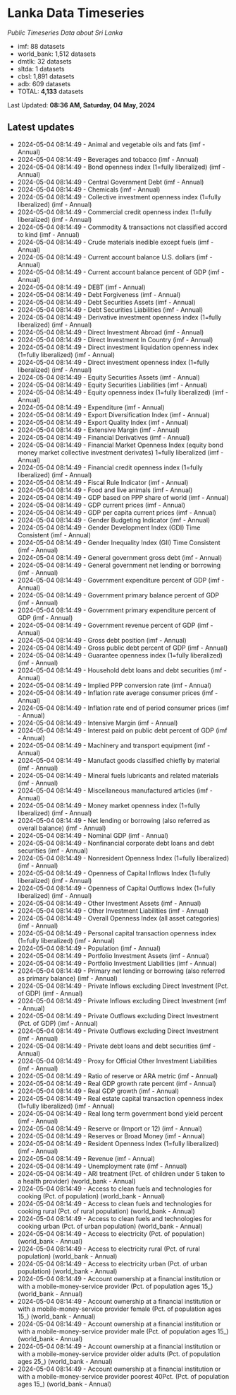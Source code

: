 # Lanka Data Timeseries
*Public Timeseries Data about Sri Lanka*

* imf: 88 datasets
* world_bank: 1,512 datasets
* dmtlk: 32 datasets
* sltda: 1 datasets
* cbsl: 1,891 datasets
* adb: 609 datasets
* TOTAL: **4,133** datasets

Last Updated: **08:36 AM, Saturday, 04 May, 2024**

## Latest updates

* 2024-05-04 08:14:49 - Animal and vegetable oils and fats (imf - Annual)
* 2024-05-04 08:14:49 - Beverages and tobacco (imf - Annual)
* 2024-05-04 08:14:49 - Bond openness index (1=fully liberalized) (imf - Annual)
* 2024-05-04 08:14:49 - Central Government Debt (imf - Annual)
* 2024-05-04 08:14:49 - Chemicals (imf - Annual)
* 2024-05-04 08:14:49 - Collective investment openness index (1=fully liberalized) (imf - Annual)
* 2024-05-04 08:14:49 - Commercial credit openness index (1=fully liberalized) (imf - Annual)
* 2024-05-04 08:14:49 - Commodity & transactions not classified accord to kind (imf - Annual)
* 2024-05-04 08:14:49 - Crude materials inedible except fuels (imf - Annual)
* 2024-05-04 08:14:49 - Current account balance U.S. dollars (imf - Annual)
* 2024-05-04 08:14:49 - Current account balance percent of GDP (imf - Annual)
* 2024-05-04 08:14:49 - DEBT (imf - Annual)
* 2024-05-04 08:14:49 - Debt Forgiveness (imf - Annual)
* 2024-05-04 08:14:49 - Debt Securities Assets (imf - Annual)
* 2024-05-04 08:14:49 - Debt Securities Liabilities (imf - Annual)
* 2024-05-04 08:14:49 - Derivative investment openness index (1=fully liberalized) (imf - Annual)
* 2024-05-04 08:14:49 - Direct Investment Abroad (imf - Annual)
* 2024-05-04 08:14:49 - Direct Investment In Country (imf - Annual)
* 2024-05-04 08:14:49 - Direct investment liquidation openness index (1=fully liberalized) (imf - Annual)
* 2024-05-04 08:14:49 - Direct investment openness index (1=fully liberalized) (imf - Annual)
* 2024-05-04 08:14:49 - Equity Securities Assets (imf - Annual)
* 2024-05-04 08:14:49 - Equity Securities Liabilities (imf - Annual)
* 2024-05-04 08:14:49 - Equity openness index (1=fully liberalized) (imf - Annual)
* 2024-05-04 08:14:49 - Expenditure (imf - Annual)
* 2024-05-04 08:14:49 - Export Diversification Index (imf - Annual)
* 2024-05-04 08:14:49 - Export Quality Index (imf - Annual)
* 2024-05-04 08:14:49 - Extensive Margin (imf - Annual)
* 2024-05-04 08:14:49 - Financial Derivatives (imf - Annual)
* 2024-05-04 08:14:49 - Financial Market Openness Index (equity bond money market collective investment derivates) 1=fully liberalized (imf - Annual)
* 2024-05-04 08:14:49 - Financial credit openness index (1=fully liberalized) (imf - Annual)
* 2024-05-04 08:14:49 - Fiscal Rule Indicator (imf - Annual)
* 2024-05-04 08:14:49 - Food and live animals (imf - Annual)
* 2024-05-04 08:14:49 - GDP based on PPP share of world (imf - Annual)
* 2024-05-04 08:14:49 - GDP current prices (imf - Annual)
* 2024-05-04 08:14:49 - GDP per capita current prices (imf - Annual)
* 2024-05-04 08:14:49 - Gender Budgeting Indicator (imf - Annual)
* 2024-05-04 08:14:49 - Gender Development Index (GDI) Time Consistent (imf - Annual)
* 2024-05-04 08:14:49 - Gender Inequality Index (GII) Time Consistent (imf - Annual)
* 2024-05-04 08:14:49 - General government gross debt (imf - Annual)
* 2024-05-04 08:14:49 - General government net lending or borrowing (imf - Annual)
* 2024-05-04 08:14:49 - Government expenditure percent of GDP (imf - Annual)
* 2024-05-04 08:14:49 - Government primary balance percent of GDP (imf - Annual)
* 2024-05-04 08:14:49 - Government primary expenditure percent of GDP (imf - Annual)
* 2024-05-04 08:14:49 - Government revenue percent of GDP (imf - Annual)
* 2024-05-04 08:14:49 - Gross debt position (imf - Annual)
* 2024-05-04 08:14:49 - Gross public debt percent of GDP (imf - Annual)
* 2024-05-04 08:14:49 - Guarantee openness index (1=fully liberalized) (imf - Annual)
* 2024-05-04 08:14:49 - Household debt loans and debt securities (imf - Annual)
* 2024-05-04 08:14:49 - Implied PPP conversion rate (imf - Annual)
* 2024-05-04 08:14:49 - Inflation rate average consumer prices (imf - Annual)
* 2024-05-04 08:14:49 - Inflation rate end of period consumer prices (imf - Annual)
* 2024-05-04 08:14:49 - Intensive Margin (imf - Annual)
* 2024-05-04 08:14:49 - Interest paid on public debt percent of GDP (imf - Annual)
* 2024-05-04 08:14:49 - Machinery and transport equipment (imf - Annual)
* 2024-05-04 08:14:49 - Manufact goods classified chiefly by material (imf - Annual)
* 2024-05-04 08:14:49 - Mineral fuels lubricants and related materials (imf - Annual)
* 2024-05-04 08:14:49 - Miscellaneous manufactured articles (imf - Annual)
* 2024-05-04 08:14:49 - Money market openness index (1=fully liberalized) (imf - Annual)
* 2024-05-04 08:14:49 - Net lending or borrowing (also referred as overall balance) (imf - Annual)
* 2024-05-04 08:14:49 - Nominal GDP (imf - Annual)
* 2024-05-04 08:14:49 - Nonfinancial corporate debt loans and debt securities (imf - Annual)
* 2024-05-04 08:14:49 - Nonresident Openness Index (1=fully liberalized) (imf - Annual)
* 2024-05-04 08:14:49 - Openness of Capital Inflows Index (1=fully liberalized) (imf - Annual)
* 2024-05-04 08:14:49 - Openness of Capital Outflows Index (1=fully liberalized) (imf - Annual)
* 2024-05-04 08:14:49 - Other Investment Assets (imf - Annual)
* 2024-05-04 08:14:49 - Other Investment Liabilities (imf - Annual)
* 2024-05-04 08:14:49 - Overall Openness Index (all asset categories) (imf - Annual)
* 2024-05-04 08:14:49 - Personal capital transaction openness index (1=fully liberalized) (imf - Annual)
* 2024-05-04 08:14:49 - Population (imf - Annual)
* 2024-05-04 08:14:49 - Portfolio Investment Assets (imf - Annual)
* 2024-05-04 08:14:49 - Portfolio Investment Liabilities (imf - Annual)
* 2024-05-04 08:14:49 - Primary net lending or borrowing (also referred as primary balance) (imf - Annual)
* 2024-05-04 08:14:49 - Private Inflows excluding Direct Investment (Pct. of GDP) (imf - Annual)
* 2024-05-04 08:14:49 - Private Inflows excluding Direct Investment (imf - Annual)
* 2024-05-04 08:14:49 - Private Outflows excluding Direct Investment (Pct. of GDP) (imf - Annual)
* 2024-05-04 08:14:49 - Private Outflows excluding Direct Investment (imf - Annual)
* 2024-05-04 08:14:49 - Private debt loans and debt securities (imf - Annual)
* 2024-05-04 08:14:49 - Proxy for Official Other Investment Liabilities (imf - Annual)
* 2024-05-04 08:14:49 - Ratio of reserve or ARA metric (imf - Annual)
* 2024-05-04 08:14:49 - Real GDP growth rate percent (imf - Annual)
* 2024-05-04 08:14:49 - Real GDP growth (imf - Annual)
* 2024-05-04 08:14:49 - Real estate capital transaction openness index (1=fully liberalized) (imf - Annual)
* 2024-05-04 08:14:49 - Real long term government bond yield percent (imf - Annual)
* 2024-05-04 08:14:49 - Reserve or (Import or 12) (imf - Annual)
* 2024-05-04 08:14:49 - Reserves or Broad Money (imf - Annual)
* 2024-05-04 08:14:49 - Resident Openness Index (1=fully liberalized) (imf - Annual)
* 2024-05-04 08:14:49 - Revenue (imf - Annual)
* 2024-05-04 08:14:49 - Unemployment rate (imf - Annual)
* 2024-05-04 08:14:49 - ARI treatment (Pct. of children under 5 taken to a health provider) (world_bank - Annual)
* 2024-05-04 08:14:49 - Access to clean fuels and technologies for cooking (Pct. of population) (world_bank - Annual)
* 2024-05-04 08:14:49 - Access to clean fuels and technologies for cooking rural (Pct. of rural population) (world_bank - Annual)
* 2024-05-04 08:14:49 - Access to clean fuels and technologies for cooking urban (Pct. of urban population) (world_bank - Annual)
* 2024-05-04 08:14:49 - Access to electricity (Pct. of population) (world_bank - Annual)
* 2024-05-04 08:14:49 - Access to electricity rural (Pct. of rural population) (world_bank - Annual)
* 2024-05-04 08:14:49 - Access to electricity urban (Pct. of urban population) (world_bank - Annual)
* 2024-05-04 08:14:49 - Account ownership at a financial institution or with a mobile-money-service provider (Pct. of population ages 15_) (world_bank - Annual)
* 2024-05-04 08:14:49 - Account ownership at a financial institution or with a mobile-money-service provider female (Pct. of population ages 15_) (world_bank - Annual)
* 2024-05-04 08:14:49 - Account ownership at a financial institution or with a mobile-money-service provider male (Pct. of population ages 15_) (world_bank - Annual)
* 2024-05-04 08:14:49 - Account ownership at a financial institution or with a mobile-money-service provider older adults (Pct. of population ages 25_) (world_bank - Annual)
* 2024-05-04 08:14:49 - Account ownership at a financial institution or with a mobile-money-service provider poorest 40Pct. (Pct. of population ages 15_) (world_bank - Annual)